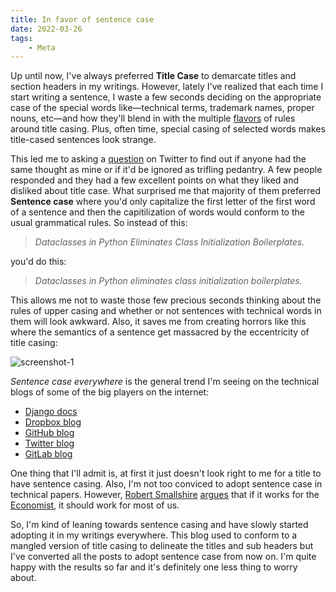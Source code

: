 ```yaml
---
title: In favor of sentence case
date: 2022-03-26
tags:
    - Meta
---
```


Up until now, I've always preferred **Title Case** to demarcate titles and section headers
in my writings. However, lately I've realized that each time I start writing a sentence, I
waste a few seconds deciding on the appropriate case of the special words like—technical
terms, trademark names, proper nouns, etc—and how they'll blend in with the multiple
[flavors] of rules around title casing. Plus, often time, special casing of selected words
makes title-cased sentences look strange.

This led me to asking a [question] on Twitter to find out if anyone had the same thought as
mine or if it'd be ignored as trifling pedantry. A few people responded and they had a few
excellent points on what they liked and disliked about title case. What surprised me that
majority of them preferred **Sentence case** where you'd only capitalize the first letter of
the first word of a sentence and then the capitilization of words would conform to the usual
grammatical rules. So instead of this:

> *Dataclasses in Python Eliminates Class Initialization Boilerplates.*

you'd do this:

> *Dataclasses in Python eliminates class initialization boilerplates.*

This allows me not to waste those few precious seconds thinking about the rules of upper
casing and whether or not sentences with technical words in them will look awkward. Also, it
saves me from creating horrors like this where the semantics of a sentence get massacred by
the eccentricity of title casing:

![screenshot-1]

*Sentence case everywhere* is the general trend I'm seeing on the technical blogs of some of
the big players on the internet:

* [Django docs]
* [Dropbox blog]
* [GitHub blog]
* [Twitter blog]
* [GitLab blog]

One thing that I'll admit is, at first it just doesn't look right to me for a title to have
sentence casing. Also, I'm not too conviced to adopt sentence case in technical papers.
However, [Robert Smallshire] [argues] that if it works for the [Economist], it should work
for most of us.

So, I'm kind of leaning towards sentence casing and have slowly started adopting it in my
writings everywhere. This blog used to conform to a mangled version of title casing to
delineate the titles and sub headers but I've converted all the posts to adopt sentence case
from now on. I'm quite happy with the results so far and it's definitely one less thing to
worry about.

[flavors]: https://capitalizemytitle.com/
[question]: https://twitter.com/rednafi/status/1506949630587637762
[screenshot-1]: https://user-images.githubusercontent.com/30027932/160216618-36a76272-06f8-4e74-bacb-6ca7a80c009b.png
[django docs]: https://docs.djangoproject.com/en/dev/
[dropbox blog]: https://dropbox.tech
[github blog]: https://github.blog
[twitter blog]: https://blog.twitter.com
[gitlab blog]: https://about.gitlab.com/blog/
[robert smallshire]: https://twitter.com/robsmallshire
[argues]: https://twitter.com/robsmallshire/status/1506980088532905998
[economist]: https://www.economist.com/
